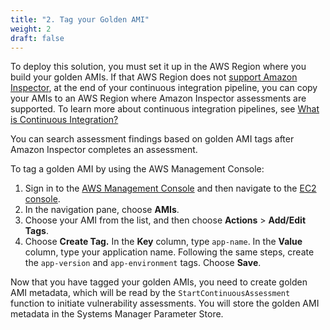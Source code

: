 ```yaml
---
title: "2. Tag your Golden AMI"
weight: 2
draft: false
---
```


To deploy this solution, you must set it up in the AWS Region where you build your golden AMIs. If that AWS Region does not [support Amazon Inspector](http://docs.aws.amazon.com/inspector/latest/userguide/inspector_supported_os_regions.html#inspector_supported-regions), at the end of your continuous integration pipeline, you can copy your AMIs to an AWS Region where Amazon Inspector assessments are supported. To learn more about continuous integration pipelines, see [What is Continuous Integration?](https://aws.amazon.com/devops/continuous-integration/)

You can search assessment findings based on golden AMI tags after Amazon Inspector completes an assessment.

To tag a golden AMI by using the AWS Management Console:

1.  Sign in to the [AWS Management Console](https://console.aws.amazon.com/console/home) and then navigate to the [EC2 console](https://console.aws.amazon.com/ec2/v2/home).
2.  In the navigation pane, choose **AMIs**.
3.  Choose your AMI from the list, and then choose **Actions** > **Add/Edit Tags**.
4.  Choose **Create Tag.** In the **Key** column, type `app-name`. In the **Value** column, type your application name. Following the same steps, create the `app-version` and `app-environment` tags. Choose **Save**.

Now that you have tagged your golden AMIs, you need to create golden AMI metadata, which will be read by the `StartContinuousAssessment` function to initiate vulnerability assessments. You will store the golden AMI metadata in the Systems Manager Parameter Store.

